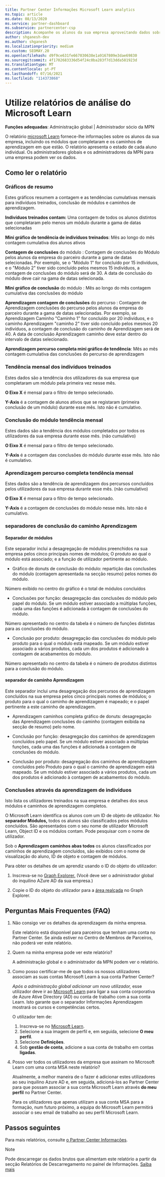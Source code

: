 ```yaml
---
title: Partner Center Informações Microsoft Learn analytics
ms.topic: article
ms.date: 08/13/2020
ms.service: partner-dashboard
ms.subservice: partnercenter-csp
description: Acompanhe os alunos da sua empresa aproveitando dados sobre formação individual, módulos completos, percursos de aprendizagem completos e muito mais.
author: shganesh-dev
ms.author: shganesh
ms.localizationpriority: medium
ms.custom: SEOMAY.20
ms.openlocfilehash: d9f9ce631fe667030638e1a9167809e3dae69830
ms.sourcegitcommit: 4f1702683336d54f24c0ba283f7d13dda581923d
ms.translationtype: MT
ms.contentlocale: pt-PT
ms.lasthandoff: 07/16/2021
ms.locfileid: "114373868"
---
```

# <a name="use-microsoft-learn-analytics-reports"></a>Utilize relatórios de análise do Microsoft Learn

**Funções adequadas**: Administração global | Administrador sócio da MPN

O relatório [microsoft Learn](/learn/) fornece-lhe informações sobre os alunos da sua empresa, incluindo os módulos que completaram e os caminhos de aprendizagem em que estão. O relatório apresenta o estado de cada aluno individual. Os administradores globais e os administradores da MPN para uma empresa podem ver os dados.

## <a name="how-to-read-the-report"></a>Como ler o relatório

### <a name="summary-charts"></a>Gráficos de resumo

Estes gráficos resumem a contagem e as tendências cumulativas mensais para indivíduos treinados, conclusão de módulos e caminhos de aprendizagem.

**Indivíduos treinados contam:** Uma contagem de todos os alunos distintos que completaram pelo menos um módulo durante a gama de datas selecionadas 

**Mini gráfico de tendência de indivíduos treinados**: Mês ao longo do mês contagem cumulativa dos alunos ativos 

**Contagem de conclusões** do módulo : Contagem de conclusões do Módulo pelos alunos da empresa do parceiro durante a gama de datas selecionadas.
Por exemplo, se o "Módulo 1" for concluído por 15 indivíduos, e o "Módulo 2" tiver sido concluído pelos mesmos 15 indivíduos, a contagem de conclusões do módulo será de 30. A data de conclusão do módulo deve cair na gama de datas selecionada.

**Mini gráfico de conclusão** do módulo : Mês ao longo do mês contagem cumulativa das conclusões do módulo 

**Aprendizagem contagem de conclusões** do percurso : Contagem de Aprendizagem conclusões do percurso pelos alunos da empresa do parceiro durante a gama de datas selecionadas.
Por exemplo, se Aprendizagem Caminho "Caminho 1" for concluído por 20 indivíduos, e o caminho Aprendizagem "caminho 2" tiver sido concluído pelos mesmos 20 indivíduos, a contagem de conclusão do caminho de Aprendizagem será de 40. A data de conclusão Aprendizagem caminho deve estar dentro do intervalo de datas selecionado.

**Aprendizagem percurso completa mini gráfico de tendência**: Mês ao mês contagem cumulativa das conclusões do percurso de aprendizagem 

### <a name="trained-individuals-monthly-trend"></a>Tendência mensal dos indivíduos treinados

Estes dados são a tendência dos utilizadores da sua empresa que completaram um módulo pela primeira vez nesse mês. 

**O Eixo X** é mensal para o filtro de tempo selecionado. 

**Y-Axis** é a contagem de alunos ativos que se registaram (primeira conclusão de um módulo) durante esse mês. Isto não é cumulativo.

### <a name="module-completions-monthly-trend"></a>Conclusão do módulo tendência mensal

Estes dados são a tendência dos módulos completados por todos os utilizadores da sua empresa durante esse mês. (não cumulativo) 

**O Eixo X** é mensal para o filtro de tempo selecionado. 

**Y-Axis** é a contagem das conclusões do módulo durante esse mês. Isto não é cumulativo.

### <a name="learning-path-completions-monthly-trend"></a>Aprendizagem percurso completa tendência mensal

Estes dados são a tendência de aprendizagem dos percursos concluídos pelos utilizadores da sua empresa durante esse mês. (não cumulativo) 

**O Eixo X** é mensal para o filtro de tempo selecionado. 

**Y-Axis** é a contagem de conclusões do módulo nesse mês. Isto não é cumulativo.

### <a name="learning-path-completion-tabs"></a>separadores de conclusão do caminho Aprendizagem

#### <a name="module-tab"></a>Separador de módulos

Este separador inclui a desagregação de módulos preenchidos na sua empresa pelos cinco principais nomes de módulos; O produto ao qual o módulo está associado; e a função de utilizador pertinente ao módulo.  

- Gráfico de donuts de conclusão do módulo: repartição das conclusões do módulo (contagem apresentada na secção resumo) pelos nomes do módulo.

Número exibido no centro do gráfico é o total de módulos concluídos

- Conclusões por função: desagregação das conclusões do módulo pelo papel do módulo. Se um módulo estiver associado a múltiplas funções, cada uma das funções é adicionada à contagem de conclusões do módulo.

Número apresentado no centro da tabela é o número de funções distintas para as conclusões do módulo. 

- Conclusão por produto: desagregação das conclusões do módulo pelo produto para o qual o módulo está mapeado. Se um módulo estiver associado a vários produtos, cada um dos produtos é adicionado à contagem de acabamentos do módulo.    

Número apresentado no centro da tabela é o número de produtos distintos para a conclusão do módulo.  

#### <a name="learning-path-tab"></a>separador de caminho Aprendizagem

Este separador inclui uma desagregação dos percursos de aprendizagem concluídos na sua empresa pelos cinco principais nomes de módulos; o produto para o qual o caminho de aprendizagem é mapeado; e o papel pertinente a este caminho de aprendizagem.  

- Aprendizagem caminhos completa gráfico de donuts: desagregação das Aprendizagem conclusões do caminho (contagem exibida na secção de resumo) pelo nome.

- Conclusão por função: desagregação dos caminhos de aprendizagem concluídos pelo papel. Se um módulo estiver associado a múltiplas funções, cada uma das funções é adicionada à contagem de conclusões do módulo.

- Conclusão por produto: desagregação dos caminhos de aprendizagem concluídos pelo Produto para o qual o caminho de aprendizagem está mapeado. Se um módulo estiver associado a vários produtos, cada um dos produtos é adicionado à contagem de acabamentos do módulo.

### <a name="completions-by-learning-individuals"></a>Conclusões através da aprendizagem de indivíduos

Isto lista os utilizadores treinados na sua empresa e detalhes dos seus módulos e caminhos de aprendizagem completos.

O Microsoft Learn identifica os alunos com um ID de objeto de utilizador. No **separador Módulos,** todos os alunos são classificados pelos módulos concluídos. São apresentados com o seu nome de utilizador Microsoft Learn, Object ID e os módulos contam. Pode pesquisar com o nome de utilizador. 

Sob o **Aprendizagem caminhos abas todos** os alunos classificados por caminhos de aprendizagem concluídos, são exibidos com o nome de visualização do aluno, ID de objeto e contagem de módulos.

Para obter os detalhes de um aprendiz usando o ID do objeto do utilizador: 

1. Inscreva-se no [Graph Explorer.](https://developer.microsoft.com/graph/graph-explorer ) (Você deve ser o administrador global do inquilino AZure AD da sua empresa.)

2. Copie o ID do objeto do utilizador para a [área realçada](https://graph.microsoft.com/v1.0/users/a9633ad7-c8dc-4587-b119-0bc286b0711f) no Graph Explorer. 

## <a name="frequently-asked-questions-faq"></a>Perguntas Mais Frequentes (FAQ)

1. Não consigo ver os detalhes da aprendizagem da minha empresa.

   Este relatório está disponível para parceiros que tenham uma conta no Partner Center. Se ainda estiver no Centro de Membros de Parceiros, não poderá ver este relatório.

2. Quem na minha empresa pode ver este relatório? 

   A administração global e o administrador da MPN podem ver o relatório.

3. Como posso certificar-me de que todos os nossos utilizadores associam as suas contas Microsoft Learn à sua conta Partner Center?

   *Após a administração global adicionar um novo utilizador,* esse utilizador deve ir ao [Microsoft Learn](/learn/) para ligar a sua conta corporativa de Azure Ative Directory (AD) ou conta de trabalho com a sua conta Learn. Isto garante que o separador Informações Aprendizagem mostrará os cursos e competências certos.
   
   O utilizador tem de:
   
   1. Inscreva-se no [Microsoft Learn](/learn/).
   2. Selecione a sua imagem de perfil e, em seguida, selecione **O meu perfil**.
   3. Selecione **Definições**.
   4. Sob **gestão de conta**, adicione a sua conta de trabalho em contas **ligadas**.

4. Posso ver todos os utilizadores da empresa que assinam no Microsoft Learn com uma conta MSA neste relatório?

   Atualmente, a melhor maneira de o fazer é adicionar estes utilizadores ao seu inquilino Azure AD e, em seguida, adicioná-los ao Partner Center para que possam associar a sua conta Microsoft Learn através **do meu perfil** no Partner Center. 

   Para os utilizadores que apenas utilizam a sua conta MSA para a formação, num futuro próximo, a equipa do Microsoft Learn permitirá associar o seu email de trabalho ao seu perfil Microsoft Learn. 

## <a name="next-steps"></a>Passos seguintes

Para mais relatórios, consulte [o Partner Center Informações](partner-center-insights.md).

>[!NOTE] 
> Pode descarregar os dados brutos que alimentam este relatório a partir da secção Relatórios de Descarregamento no painel de Informações. [Saiba mais](insights-download-reports.md) 
